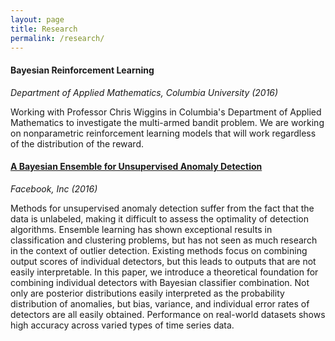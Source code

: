 ```yaml
---
layout: page
title: Research
permalink: /research/
---
```

#### Bayesian Reinforcement Learning
*Department of Applied Mathematics, Columbia University (2016)*

Working with Professor Chris Wiggins in Columbia's Department of Applied Mathematics to investigate the multi-armed bandit problem. 
We are working on nonparametric reinforcement learning models that will work regardless of the distribution of the reward. 

#### [A Bayesian Ensemble for Unsupervised Anomaly Detection](https://arxiv.org/abs/1610.07677)
*Facebook, Inc (2016)*

Methods for unsupervised anomaly detection suffer from the fact that the data is unlabeled, making it difficult to assess the optimality of detection algorithms. Ensemble learning has shown exceptional results in classification and clustering problems, but has not seen as much research in the context of outlier detection. Existing methods focus on combining output scores of individual detectors, but this leads to outputs that are not easily interpretable. In this paper, we introduce a theoretical foundation for combining individual detectors with Bayesian classifier combination. Not only are posterior distributions easily interpreted as the probability distribution of anomalies, but bias, variance, and individual error rates of detectors are all easily obtained. Performance on real-world datasets shows high accuracy across varied types of time series data.


